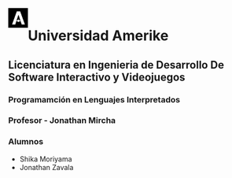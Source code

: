<img src="Logo.jpg" align="left" width="40">

# Universidad Amerike

## Licenciatura en Ingenieria de Desarrollo De Software Interactivo y Videojuegos

### Programamción en Lenguajes Interpretados

### Profesor - Jonathan Mircha

### Alumnos

- Shika Moriyama
- Jonathan Zavala